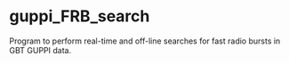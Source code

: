 guppi_FRB_search
================

Program to perform real-time and off-line searches for fast radio bursts in GBT GUPPI data.
